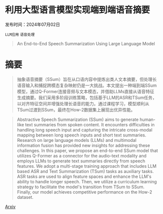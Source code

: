 # 利用大型语言模型实现端到端语音摘要

发布时间：2024年07月02日

`LLM应用` `语音处理`

> An End-to-End Speech Summarization Using Large Language Model

# 摘要

> 抽象语音摘要（SSum）旨在从口语内容中提炼出类人文本摘要，但处理长语音输入和捕捉跨模态复杂映射仍是一大挑战。本文提出一种端到端SSum模型，通过Q-Former连接音频与文本模态，并借助LLMs直接从语音特征生成摘要。我们采用多阶段训练策略，包括基于LLM的ASR和TSum任务，以对齐特征空间并增强处理长语音的能力。通过课程学习，模型顺利从TSum过渡到SSum，最终在How-2数据集上展现出优异性能。

> Abstractive Speech Summarization (SSum) aims to generate human-like text summaries from spoken content. It encounters difficulties in handling long speech input and capturing the intricate cross-modal mapping between long speech inputs and short text summaries. Research on large language models (LLMs) and multimodal information fusion has provided new insights for addressing these challenges. In this paper, we propose an end-to-end SSum model that utilizes Q-Former as a connector for the audio-text modality and employs LLMs to generate text summaries directly from speech features. We adopt a multi-stage training approach that includes LLM based ASR and Text Summarization (TSum) tasks as auxiliary tasks. ASR tasks are used to align feature spaces and enhance the LLM's ability to handle longer speech. Then, we utilize a curriculum learning strategy to facilitate the model's transition from TSum to SSum. Finally, our model achieves competitive performance on the How-2 dataset.

[Arxiv](https://arxiv.org/abs/2407.02005)